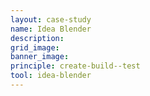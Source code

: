 ```yaml
---
layout: case-study
name: Idea Blender
description:
grid_image:
banner_image:
principle: create-build--test
tool: idea-blender
---
```


